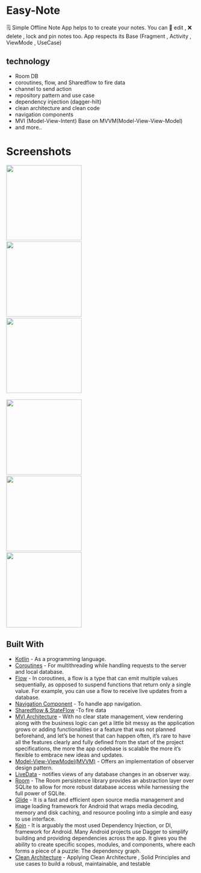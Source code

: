 # Easy-Note
🗒️ Simple Offline Note App helps to to create your notes. You can 📝 edit , ❌ delete , lock and pin notes too.
App respects its Base (Fragment , Activity , ViewMode , UseCase)

## technology 
- Room DB
- coroutines, flow, and Sharedflow to fire data
- channel to send action
- repository pattern and use case
- dependency injection (dagger-hilt)
- clean architecture and clean code
- navigation components
- MVI (Model-View-Intent)  Base on MVVM(Model-View-View-Model) 
- and more..

# Screenshots

<img src="https://user-images.githubusercontent.com/62269304/213454740-c55264b7-d016-4d34-a60f-0ea0d485f019.jpg" width="200">&nbsp;   
<img src="https://user-images.githubusercontent.com/62269304/213455245-eb1ae173-366f-419b-aa7a-741b575a5ee9.jpg" width="200">&nbsp;   
<img src="https://user-images.githubusercontent.com/62269304/213455362-3ac157d7-56bc-49f2-aa55-f49ec949c628.jpg" width="200">&nbsp;   

<img src="https://user-images.githubusercontent.com/62269304/213455385-c47c2e62-61da-46c5-b8e2-96d519b7da91.jpg" width="200">&nbsp;   
<img src="https://user-images.githubusercontent.com/62269304/213455403-90a1bf3f-22bd-401f-96e6-c85c9231c108.jpg" width="200">&nbsp;   
<img src="https://user-images.githubusercontent.com/62269304/213455417-d1f52a4d-03be-4684-a1fa-d0f3689a6832.jpg" width="200">&nbsp;   

## Built With

* [Kotlin](https://kotlinlang.org) - As a programming language.
* [Coroutines](https://developer.android.com/kotlin/coroutines) - For multithreading while handling requests to the server and local database.
* [Flow](https://developer.android.com/kotlin/flow) - In coroutines, a flow is a type that can emit multiple values sequentially, as opposed to suspend functions that return only a single value. For example, you can use a flow to receive live updates from a database.
* [Navigation Component](https://developer.android.com/guide/navigation/navigation-getting-started) - To handle app navigation.
* [Sharedflow & StateFlow](https://developer.android.com/kotlin/flow/stateflow-and-sharedflow) -To fire data
* [MVI Architecture](https://medium.com/swlh/mvi-architecture-with-android-fcde123e3c4a) - With no clear state management, view rendering along with the business logic can get a little bit messy as the application grows or adding functionalities or a feature that was not planned beforehand, and let’s be honest that can happen often, it’s rare to have all the features clearly and fully defined from the start of the project specifications, the more the app codebase is scalable the more it’s flexible to embrace new ideas and updates.
* [Model-View-ViewModel(MVVM)](https://developer.android.com/topic/architecture) - Offers an implementation of observer design pattern.
* [LiveData](https://developer.android.com/topic/libraries/architecture/livedata) - notifies views of any database changes in an observer way.
* [Room](https://developer.android.com/jetpack/androidx/releases/room) - The Room persistence library provides an abstraction layer over SQLite to allow for more robust database access while harnessing the full power of SQLite.
* [Glide](https://github.com/bumptech/glide) - It is a fast and efficient open source media management and image loading framework for Android that wraps media decoding, memory and disk caching, and resource pooling into a simple and easy to use interface.
* [Koin](https://insert-koin.io/docs/quickstart/android/) - It is arguably the most used Dependency Injection, or DI, framework for Android. Many Android projects use Dagger to simplify building and providing dependencies across the app. It gives you the ability to create specific scopes, modules, and components, where each forms a piece of a puzzle: The dependency graph.
* [Clean Architecture](https://www.raywenderlich.com/3595916-clean-architecture-tutorial-for-android-getting-started) - Applying Clean Architecture , Solid Principles and use cases  to build a robust, maintainable, and testable
